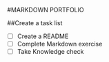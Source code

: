 #MARKDOWN PORTFOLIO

##Create a task list
- [ ] Create a README
- [ ] Complete Markdown exercise
- [ ] Take Knowledge check